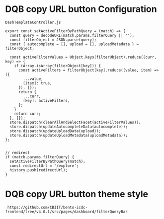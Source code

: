 # DQB copy URL button Configuration

```
DashTemplateController.js

export const setActiveFilterByPathQuery = (match) => {
  const query = decodeURI(match.params.filterQuery || '');
  const filterObject = JSON.parse(query);
  const { autocomplete = [], upload = [], uploadMetadata } = filterObject;

  const activeFilterValues = Object.keys(filterObject).reduce((curr, key) => {
    if (Array.isArray(filterObject[key])) {
      const activeFilters = filterObject[key].reduce((value, item) => ({
        ...value,
        [item]: true,
      }), {});
      return {
        ...curr,
        [key]: activeFilters,
      };
    }
    return curr;
  }, {});
  store.dispatch(clearAllAndSelectFacet(activeFilterValues));
  store.dispatch(updateAutocompleteData(autocomplete));
  store.dispatch(updateUploadData(upload));
  store.dispatch(updateUploadMetadata(uploadMetadata));
};


// redirect 
if (match.params.filterQuery) {
  setActiveFilterByPathQuery(match);
  const redirectUrl = '/explore';
  history.push(redirectUrl);
}

```

# DQB copy URL button theme style

``` https://github.com/CBIIT/bento-icdc-frontend/tree/v4.0.1/src/pages/dashboard/filterQueryBar```